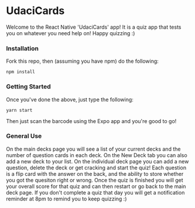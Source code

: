 # UdaciCards

Welcome to the React Native 'UdaciCards' app! It is a quiz app that tests you on whatever you need help on! Happy quizzing :)

### Installation

Fork this repo, then (assuming you have npm) do the following:

```
npm install
```

### Getting Started

Once you've done the above, just type the following:

```
yarn start
```

Then just scan the barcode using the Expo app and you're good to go!

### General Use
On the main decks page you will see a list of your current decks and the number of question cards in each deck. On the New Deck tab you can also add a new deck to your list. On the individual deck page you can add a new question, delete the deck or get cracking and start the quiz! Each question is a flip card with the answer on the back, and the ability to store whether you got the quesiton right or wrong. Once the quiz is finished you will get your overall score for that quiz and can then restart or go back to the main deck page. If you don't complete a quiz that day you will get a notification reminder at 8pm to remind you to keep quizzing :)
